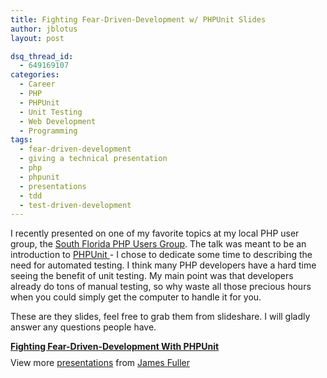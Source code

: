 ```yaml
---
title: Fighting Fear-Driven-Development w/ PHPUnit Slides
author: jblotus
layout: post

dsq_thread_id:
  - 649169107
categories:
  - Career
  - PHP
  - PHPUnit
  - Unit Testing
  - Web Development
  - Programming
tags:
  - fear-driven-development
  - giving a technical presentation
  - php
  - phpunit
  - presentations
  - tdd
  - test-driven-development
---
```

I recently presented on one of my favorite topics at my local PHP user group, the [South Florida PHP Users Group][1]. The talk was meant to be an introduction to [PHPUnit ][2]- I chose to dedicate some time to describing the need for automated testing. I think many PHP developers have a hard time seeing the benefit of unit testing. My main point was that developers already do tons of manual testing, so why waste all those precious hours when you could simply get the computer to handle it for you.

These are they slides, feel free to grab them from slideshare. I will gladly answer any questions people have.

<div id="__ss_12538302" style="width: 425px;">
  <strong style="display: block; margin: 12px 0 4px;"><a title="Fighting Fear-Driven-Development With PHPUnit" href="http://www.slideshare.net/jblotus/fighting-feardrivendevelopment-with-phpunit" target="_blank">Fighting Fear-Driven-Development With PHPUnit</a></strong>

  <div style="padding: 5px 0 12px;">
    View more <a href="http://www.slideshare.net/" target="_blank">presentations</a> from <a href="http://www.slideshare.net/jblotus" target="_blank">James Fuller</a>
  </div>
</div>

 [1]: http://www.soflophp.org/
 [2]: http://www.phpunit.de/manual/current/en/index.html
